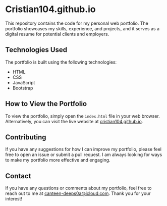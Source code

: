 # Cristian104.github.io
This repository contains the code for my personal web portfolio. The portfolio showcases my skills, experience, and projects, and it serves as a digital resume for potential clients and employers.

## Technologies Used

The portfolio is built using the following technologies:

- HTML
- CSS
- JavaScript
- Bootstrap

## How to View the Portfolio

To view the portfolio, simply open the `index.html` file in your web browser. Alternatively, you can visit the live website at [cristian104.github.io](https://cristian104.github.io).

## Contributing

If you have any suggestions for how I can improve my portfolio, please feel free to open an issue or submit a pull request. I am always looking for ways to make my portfolio more effective and engaging.

## Contact

If you have any questions or comments about my portfolio, feel free to reach out to me at [canteen-deeps0a@icloud.com](mailto:canteen-deeps0a@icloud.com). Thank you for your interest!
